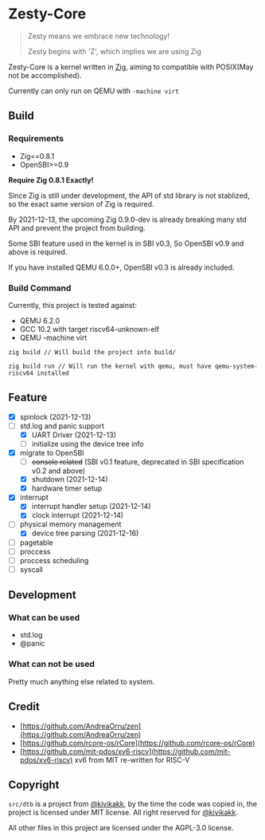 # Zesty-Core

> Zesty means we embrace new technology!
>
> Zesty begins with 'Z', which implies we are using Zig

Zesty-Core is a kernel written in [Zig](https://ziglang.org/), aiming to compatible with POSIX(May not be accomplished).

Currently can only run on QEMU with `-machine virt`


## Build

### Requirements

- Zig==0.8.1
- OpenSBI>=0.9

**Require Zig 0.8.1 Exactly!**

Since Zig is still under development, the API of std library is not stablized, so the exact same version of Zig is required.

By 2021-12-13, the upcoming Zig 0.9.0-dev is already breaking many std API and prevent the project from building.

Some SBI feature used in the kernel is in SBI v0.3, So OpenSBI v0.9 and above is required.

If you have installed QEMU 6.0.0+, OpenSBI v0.3 is already included.

### Build Command

Currently, this project is tested against:
- QEMU 6.2.0 
- GCC 10.2 with target riscv64-unknown-elf
- QEMU -machine virt

```
zig build // Will build the project into build/

zig build run // Will run the kernel with qemu, must have qemu-system-riscv64 installed
```

## Feature
- [x] spinlock (2021-12-13)
- [ ] std.log and panic support
    - [x] UART Driver (2021-12-13)
    - [ ] initialize using the device tree info
- [x] migrate to OpenSBI
    - [ ] ~~console related~~ (SBI v0.1 feature, deprecated in SBI specification v0.2 and above)
    - [x] shutdown (2021-12-14)
    - [x] hardware timer setup
- [x] interrupt
    - [x] interrupt handler setup (2021-12-14)
    - [x] clock interrupt (2021-12-14)
- [ ] physical memory management
    - [x] device tree parsing (2021-12-16)
- [ ] pagetable
- [ ] proccess
- [ ] proccess scheduling
- [ ] syscall

## Development

### What can be used
- std.log
- @panic

### What can not be used
Pretty much anything else related to system.

## Credit
- [https://github.com/AndreaOrru/zen](https://github.com/AndreaOrru/zen)
- [https://github.com/rcore-os/rCore](https://github.com/rcore-os/rCore)
- [https://github.com/mit-pdos/xv6-riscv](https://github.com/mit-pdos/xv6-riscv) xv6 from MIT re-written for RISC-V

## Copyright
`src/dtb` is a project from [@kivikakk](https://github.com/kivikakk/dtb.zig), by the time the code was copied in, the project is licensed under MIT license. All right reserved for [@kivikakk](https://github.com/kivikakk).

All other files in this project are licensed under the AGPL-3.0 license.